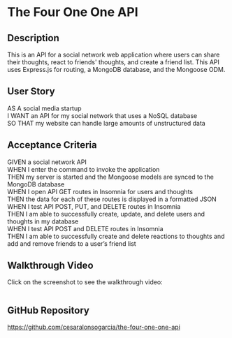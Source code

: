 # The Four One One API

## Description

This is an API for a social network web application where users can share their thoughts, react to friends' thoughts, and create a friend list. This API uses Express.js for routing, a MongoDB database, and the Mongoose ODM. 

## User Story

AS A social media startup  
I WANT an API for my social network that uses a NoSQL database  
SO THAT my website can handle large amounts of unstructured data  

## Acceptance Criteria

GIVEN a social network API  
WHEN I enter the command to invoke the application  
THEN my server is started and the Mongoose models are synced to the MongoDB database  
WHEN I open API GET routes in Insomnia for users and thoughts  
THEN the data for each of these routes is displayed in a formatted JSON  
WHEN I test API POST, PUT, and DELETE routes in Insomnia  
THEN I am able to successfully create, update, and delete users and thoughts in my database  
WHEN I test API POST and DELETE routes in Insomnia  
THEN I am able to successfully create and delete reactions to thoughts and add and remove friends to a user’s friend list

## Walkthrough Video

Click on the screenshot to see the walkthrough video:  

[<img src=''>](link "The 411 API")

## GitHub Repository

https://github.com/cesaralonsogarcia/the-four-one-one-api 